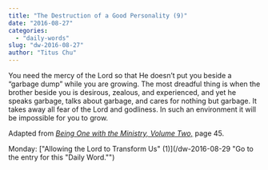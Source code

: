 ```yaml
---
title: "The Destruction of a Good Personality (9)"
date: "2016-08-27"
categories: 
  - "daily-words"
slug: "dw-2016-08-27"
author: "Titus Chu"
---
```


You need the mercy of the Lord so that He doesn’t put you beside a “garbage dump” while you are growing. The most dreadful thing is when the brother beside you is desirous, zealous, and experienced, and yet he speaks garbage, talks about garbage, and cares for nothing but garbage. It takes away all fear of the Lord and godliness. In such an environment it will be impossible for you to grow.

Adapted from _[Being One with the Ministry, Volume Two,](/book-one-with-the-ministry-vol-2/ "Go to the listing for this book.")_ page 45.

Monday: ["Allowing the Lord to Transform Us" (1)](/dw-2016-08-29 "Go to the entry for this "Daily Word."")
